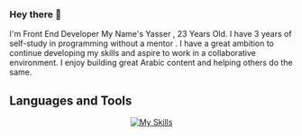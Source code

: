 ### Hey there 👋

<!--
**Yasser-Alnajjar/Yasser-Alnajjar** is a ✨ _special_ ✨ repository because its `README.md` (this file) appears on your GitHub profile.

Here are some ideas to get you started:

- 🔭 I’m currently working on ...
- 🌱 I’m currently learning ...
- 👯 I’m looking to collaborate on ...
- 🤔 I’m looking for help with ...
- 💬 Ask me about ...
- 📫 How to reach me: ...
- 😄 Pronouns: ...
- ⚡ Fun fact: ...
-->

I'm Front End Developer
My Name's Yasser ,
23 Years Old.
I have 3 years of self-study in programming without a mentor . I have a great ambition to continue developing my skills and aspire to work in a collaborative environment.
I enjoy building great Arabic content and helping others do the same.

## Languages and Tools

<div align="center">
  
[![My Skills](https://skillicons.dev/icons?i=cpp,html,css,bootstrap,js,ts,angular,react,next,gulp,webpack,redux,php,atom,git,github,mysql,pug,sass,stackoverflow,visualstudio,vscode)](https://skillicons.dev)
<br/>
</div>
